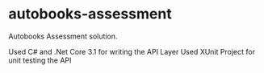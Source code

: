 # autobooks-assessment
Autobooks Assessment solution. 

Used C# and .Net Core 3.1 for writing the API Layer
Used XUnit Project for unit testing the API
